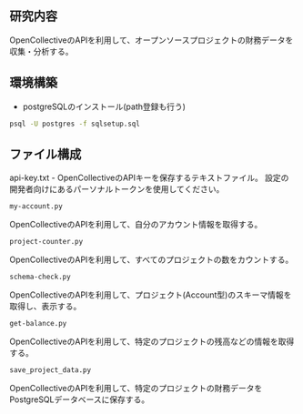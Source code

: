 ## 研究内容

OpenCollectiveのAPIを利用して、オープンソースプロジェクトの財務データを収集・分析する。

## 環境構築

* postgreSQLのインストール(path登録も行う)

```bash
psql -U postgres -f sqlsetup.sql
```

## ファイル構成

api-key.txt - OpenCollectiveのAPIキーを保存するテキストファイル。
設定の開発者向けにあるパーソナルトークンを使用してください。

`my-account.py`

OpenCollectiveのAPIを利用して、自分のアカウント情報を取得する。

`project-counter.py`

OpenCollectiveのAPIを利用して、すべてのプロジェクトの数をカウントする。

`schema-check.py`

OpenCollectiveのAPIを利用して、プロジェクト(Account型)のスキーマ情報を取得し、表示する。

`get-balance.py`

OpenCollectiveのAPIを利用して、特定のプロジェクトの残高などの情報を取得する。

`save_project_data.py`

OpenCollectiveのAPIを利用して、特定のプロジェクトの財務データをPostgreSQLデータベースに保存する。
